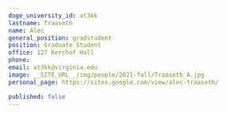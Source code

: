 ```yaml
---
doge_university_id: at3kk
lastname: Traaseth
name: Alec
general_position: gradstudent
position: Graduate Student
office: 127 Kerchof Hall
phone: 
email: at3kk@virginia.edu
image: __SITE_URL__/img/people/2021-fall/Traaseth_A.jpg
personal_page: https://sites.google.com/view/alec-traaseth/

published: false
---
```


